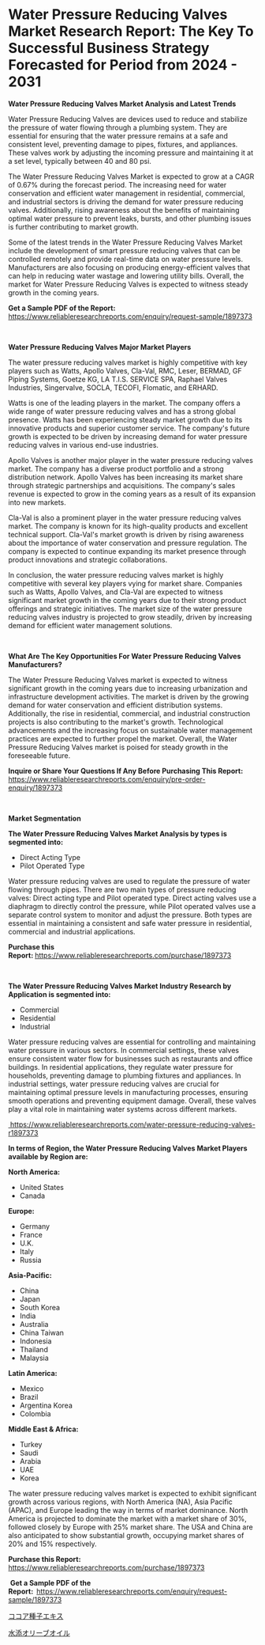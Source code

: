 <p><h1>Water Pressure Reducing Valves Market Research Report: The Key To Successful Business Strategy Forecasted for Period from 2024 - 2031</h1></p><p><strong>Water Pressure Reducing Valves Market Analysis and Latest Trends</strong></p>
<p><p>Water Pressure Reducing Valves are devices used to reduce and stabilize the pressure of water flowing through a plumbing system. They are essential for ensuring that the water pressure remains at a safe and consistent level, preventing damage to pipes, fixtures, and appliances. These valves work by adjusting the incoming pressure and maintaining it at a set level, typically between 40 and 80 psi.</p><p>The Water Pressure Reducing Valves Market is expected to grow at a CAGR of 0.67% during the forecast period. The increasing need for water conservation and efficient water management in residential, commercial, and industrial sectors is driving the demand for water pressure reducing valves. Additionally, rising awareness about the benefits of maintaining optimal water pressure to prevent leaks, bursts, and other plumbing issues is further contributing to market growth.</p><p>Some of the latest trends in the Water Pressure Reducing Valves Market include the development of smart pressure reducing valves that can be controlled remotely and provide real-time data on water pressure levels. Manufacturers are also focusing on producing energy-efficient valves that can help in reducing water wastage and lowering utility bills. Overall, the market for Water Pressure Reducing Valves is expected to witness steady growth in the coming years.</p></p>
<p><strong>Get a Sample PDF of the Report:&nbsp;</strong> <a href="https://www.reliableresearchreports.com/enquiry/request-sample/1897373">https://www.reliableresearchreports.com/enquiry/request-sample/1897373</a></p>
<p>&nbsp;</p>
<p><strong>Water Pressure Reducing Valves Major Market Players</strong></p>
<p><p>The water pressure reducing valves market is highly competitive with key players such as Watts, Apollo Valves, Cla-Val, RMC, Leser, BERMAD, GF Piping Systems, Goetze KG, LA T.I.S. SERVICE SPA, Raphael Valves Industries, Singervalve, SOCLA, TECOFI, Flomatic, and ERHARD. </p><p>Watts is one of the leading players in the market. The company offers a wide range of water pressure reducing valves and has a strong global presence. Watts has been experiencing steady market growth due to its innovative products and superior customer service. The company's future growth is expected to be driven by increasing demand for water pressure reducing valves in various end-use industries.</p><p>Apollo Valves is another major player in the water pressure reducing valves market. The company has a diverse product portfolio and a strong distribution network. Apollo Valves has been increasing its market share through strategic partnerships and acquisitions. The company's sales revenue is expected to grow in the coming years as a result of its expansion into new markets.</p><p>Cla-Val is also a prominent player in the water pressure reducing valves market. The company is known for its high-quality products and excellent technical support. Cla-Val's market growth is driven by rising awareness about the importance of water conservation and pressure regulation. The company is expected to continue expanding its market presence through product innovations and strategic collaborations.</p><p>In conclusion, the water pressure reducing valves market is highly competitive with several key players vying for market share. Companies such as Watts, Apollo Valves, and Cla-Val are expected to witness significant market growth in the coming years due to their strong product offerings and strategic initiatives. The market size of the water pressure reducing valves industry is projected to grow steadily, driven by increasing demand for efficient water management solutions.</p></p>
<p>&nbsp;</p>
<p><strong>What Are The Key Opportunities For Water Pressure Reducing Valves Manufacturers?</strong></p>
<p><p>The Water Pressure Reducing Valves market is expected to witness significant growth in the coming years due to increasing urbanization and infrastructure development activities. The market is driven by the growing demand for water conservation and efficient distribution systems. Additionally, the rise in residential, commercial, and industrial construction projects is also contributing to the market's growth. Technological advancements and the increasing focus on sustainable water management practices are expected to further propel the market. Overall, the Water Pressure Reducing Valves market is poised for steady growth in the foreseeable future.</p></p>
<p><strong>Inquire or Share Your Questions If Any Before Purchasing This Report:</strong> <a href="https://www.reliableresearchreports.com/enquiry/pre-order-enquiry/1897373">https://www.reliableresearchreports.com/enquiry/pre-order-enquiry/1897373</a></p>
<p>&nbsp;</p>
<p><strong>Market Segmentation</strong></p>
<p><strong>The Water Pressure Reducing Valves Market Analysis by types is segmented into:</strong></p>
<p><ul><li>Direct Acting Type</li><li>Pilot Operated Type</li></ul></p>
<p><p>Water pressure reducing valves are used to regulate the pressure of water flowing through pipes. There are two main types of pressure reducing valves: Direct acting type and Pilot operated type. Direct acting valves use a diaphragm to directly control the pressure, while Pilot operated valves use a separate control system to monitor and adjust the pressure. Both types are essential in maintaining a consistent and safe water pressure in residential, commercial and industrial applications.</p></p>
<p><strong>Purchase this Report:&nbsp;</strong><a href="https://www.reliableresearchreports.com/purchase/1897373">https://www.reliableresearchreports.com/purchase/1897373</a></p>
<p>&nbsp;</p>
<p><strong>The Water Pressure Reducing Valves Market Industry Research by Application is segmented into:</strong></p>
<p><ul><li>Commercial</li><li>Residential</li><li>Industrial</li></ul></p>
<p><p>Water pressure reducing valves are essential for controlling and maintaining water pressure in various sectors. In commercial settings, these valves ensure consistent water flow for businesses such as restaurants and office buildings. In residential applications, they regulate water pressure for households, preventing damage to plumbing fixtures and appliances. In industrial settings, water pressure reducing valves are crucial for maintaining optimal pressure levels in manufacturing processes, ensuring smooth operations and preventing equipment damage. Overall, these valves play a vital role in maintaining water systems across different markets.</p></p>
<p><a href="https://www.reliableresearchreports.com/water-pressure-reducing-valves-r1897373">&nbsp;https://www.reliableresearchreports.com/water-pressure-reducing-valves-r1897373</a></p>
<p><strong>In terms of Region, the Water Pressure Reducing Valves Market Players available by Region are:</strong></p>
<p>
    <p> <strong> North America: </strong>
        <ul>
            <li>United States</li>
            <li>Canada</li>
        </ul>
        </p> 
    <p> <strong> Europe: </strong>
        <ul>
            <li>Germany</li>
            <li>France</li>
            <li>U.K.</li>
            <li>Italy</li>
            <li>Russia</li>
        </ul>
        </p> 
    <p> <strong> Asia-Pacific: </strong>
        <ul>
            <li>China</li>
            <li>Japan</li>
            <li>South Korea</li>
            <li>India</li>
            <li>Australia</li>
            <li>China Taiwan</li>
            <li>Indonesia</li>
            <li>Thailand</li>
            <li>Malaysia</li>
        </ul>
        </p> 
    <p> <strong> Latin America: </strong>
        <ul>
            <li>Mexico</li>
            <li>Brazil</li>
            <li>Argentina Korea</li>
            <li>Colombia</li>
        </ul>
        </p> 
    <p> <strong> Middle East & Africa: </strong>
        <ul>
            <li>Turkey</li>
            <li>Saudi</li>
            <li>Arabia</li>
            <li>UAE</li>
            <li>Korea</li>
        </ul>
    </p>
    </p>
<p><p>The water pressure reducing valves market is expected to exhibit significant growth across various regions, with North America (NA), Asia Pacific (APAC), and Europe leading the way in terms of market dominance. North America is projected to dominate the market with a market share of 30%, followed closely by Europe with 25% market share. The USA and China are also anticipated to show substantial growth, occupying market shares of 20% and 15% respectively.</p></p>
<p><strong>Purchase this Report: </strong><a href="https://www.reliableresearchreports.com/purchase/1897373">https://www.reliableresearchreports.com/purchase/1897373</a></p>
<p>&nbsp;<strong>Get a Sample PDF of the Report:&nbsp;&nbsp;</strong><a href="https://www.reliableresearchreports.com/enquiry/request-sample/1897373">https://www.reliableresearchreports.com/enquiry/request-sample/1897373</a></p>
<p><strong></strong></p>
<p><p><a href="https://github.com/laurenreichert/Market-Research-Report-List-1/blob/main/971332821404.md">ココア種子エキス</a></p><p><a href="https://github.com/RodHoppe07/Market-Research-Report-List-1/blob/main/833057321405.md">水添オリーブオイル</a></p></p>